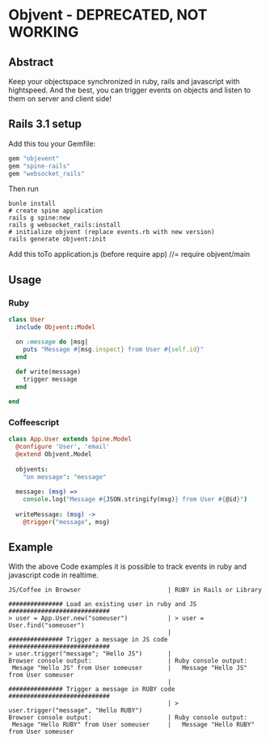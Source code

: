 # Objvent - DEPRECATED, NOT WORKING

## Abstract

Keep your objectspace synchronized in ruby, rails and javascript with hightspeed. And the best, you can trigger events on objects and listen to them on server and client side!

## Rails 3.1 setup

Add this tou your Gemfile:

````ruby
gem "objevent"
gem "spine-rails"
gem "websocket_rails"
````

Then run
````shell
bunle install
# create spine application
rails g spine:new
rails g websocket_rails:install
# initialize objvent (replace events.rb with new version)
rails generate objvent:init
````

Add this toTo application.js (before require app)
    //= require objvent/main

## Usage

### Ruby
````ruby
class User
  include Objvent::Model 

  on :message do |msg|
    puts "Message #{msg.inspect} from User #{self.id}"
  end
  
  def write(message)
    trigger message
  end

end
````

### Coffeescript
````coffeescript
class App.User extends Spine.Model
  @configure 'User', 'email'
  @extend Objvent.Model
      
  objvents:
    "on message": "message"
  
  message: (msg) =>
    console.log("Message #{JSON.stringify(msg)} from User #{@id}")
  
  writeMessage: (msg) ->
    @trigger("message", msg)
````

## Example
With the above Code examples it is possible to track events in ruby and javascript
code in realtime.
````
JS/Coffee in Browser                        | RUBY in Rails or Library

############### Load an existing user in ruby and JS ############################
> user = App.User.new("someuser")           | > user = User.find("someuser")
                                            |
############### Trigger a message in JS code         ############################
> user.trigger("message"; "Hello JS")       |
Browser console output:                     | Ruby console output:
 Mesage "Hello JS" from User someuser       |   Message "Hello JS" from User someuser
                                            |
############### Trigger a message in RUBY code       ############################
                                            | > user.trigger("message", "Hello RUBY")
Browser console output:                     | Ruby console output:
 Mesage "Hello RUBY" from User someuser     |   Message "Hello RUBY" from User someuser

````
